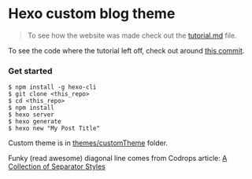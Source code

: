 Hexo custom blog theme
===

> To see how the website was made check out the [tutorial.md](https://github.com/cleechtech/hexo-personal-site/blob/master/tutorial.md) file.

To see the code where the tutorial left off, check out around [this commit](https://github.com/cleechtech/hexo-personal-site/tree/d91cb9bd7fe7f0c04d3406672218cf093e57340e).

### Get started

```
$ npm install -g hexo-cli
$ git clone <this_repo>
$ cd <this_repo>
$ npm install
$ hexo server
$ hexo generate
$ hexo new "My Post Title"
```

Custom theme is in [themes/customTheme](https://github.com/cleechtech/hexo-personal-site/tree/master/themes/customTheme/layout) folder.


Funky (read awesome) diagonal line comes from Codrops article: [A Collection of Separator Styles](http://tympanus.net/codrops/2013/10/03/a-collection-of-separator-styles/)
